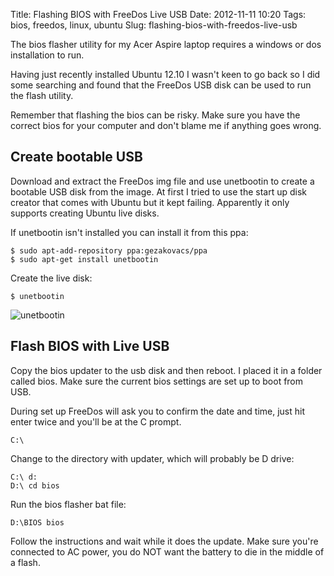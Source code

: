 Title: Flashing BIOS with FreeDos Live USB
Date: 2012-11-11 10:20
Tags: bios, freedos, linux, ubuntu
Slug: flashing-bios-with-freedos-live-usb

The bios flasher utility for my Acer Aspire laptop requires a windows or dos installation to run.

Having just recently installed Ubuntu 12.10 I wasn't keen to go back so I did some searching and found that the FreeDos USB disk can be used to run the flash utility.

Remember that flashing the bios can be risky. Make sure you have the correct bios for your computer and don't blame me if anything goes wrong.

## Create bootable USB

Download and extract the FreeDos img file and use unetbootin to create a bootable USB disk from the image. At first I tried to use the start up disk creator that comes with Ubuntu but it kept failing. Apparently it only supports creating Ubuntu live disks.

If unetbootin isn't installed you can install it from this ppa:

	$ sudo apt-add-repository ppa:gezakovacs/ppa
	$ sudo apt-get install unetbootin

Create the live disk:

	$ unetbootin

![unetbootin](|filename|/images/flash-unetbootin.png)

## Flash BIOS with Live USB

Copy the bios updater to the usb disk and then reboot. I placed it in a folder called bios. Make sure the current bios settings are set up to boot from USB.

During set up FreeDos will ask you to confirm the date and time, just hit enter twice and you'll be at the C prompt.

	C:\

Change to the directory with updater, which will probably be D drive:

	C:\ d:
	D:\ cd bios

Run the bios flasher bat file:

	D:\BIOS bios

Follow the instructions and wait while it does the update. Make sure you're connected to AC power, you do NOT want the battery to die in the middle of a flash.